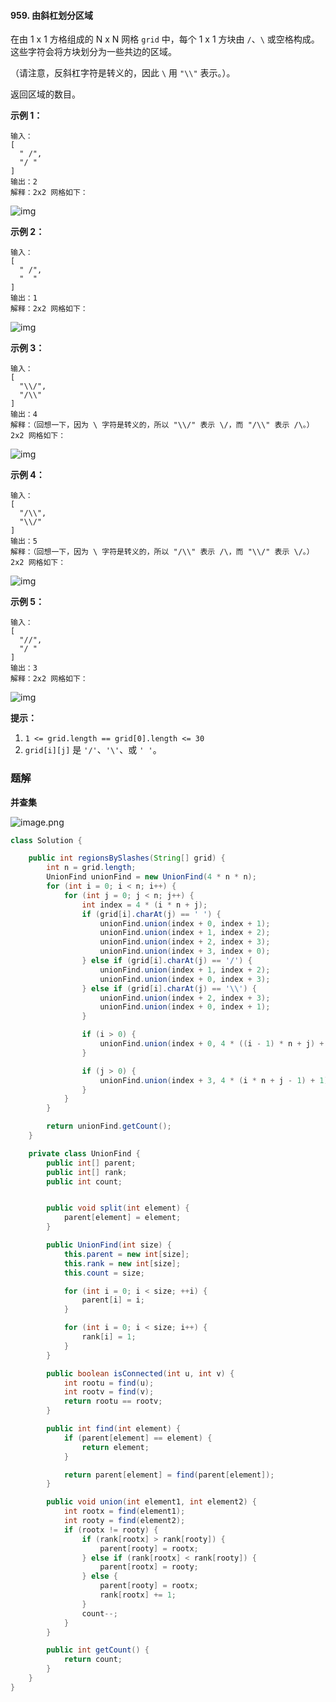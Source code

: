 #### 959. 由斜杠划分区域

在由 1 x 1 方格组成的 N x N 网格 `grid` 中，每个 1 x 1 方块由 `/`、`\` 或空格构成。这些字符会将方块划分为一些共边的区域。

（请注意，反斜杠字符是转义的，因此 `\` 用 `"\\"` 表示。）。

返回区域的数目。

**示例 1：**

```shell
输入：
[
  " /",
  "/ "
]
输出：2
解释：2x2 网格如下：
```

![img](http://gitlab.wsh-study.com/xp-study/LeeteCode/-/blob/master/数据结构/高级数据结构/并查集/images/由斜杠划分区域/1.jpg)

**示例 2：**

```shell
输入：
[
  " /",
  "  "
]
输出：1
解释：2x2 网格如下：
```

![img](http://gitlab.wsh-study.com/xp-study/LeeteCode/-/blob/master/数据结构/高级数据结构/并查集/images/由斜杠划分区域/2.jpg)

**示例 3：**

```shell
输入：
[
  "\\/",
  "/\\"
]
输出：4
解释：（回想一下，因为 \ 字符是转义的，所以 "\\/" 表示 \/，而 "/\\" 表示 /\。）
2x2 网格如下：
```

![img](http://gitlab.wsh-study.com/xp-study/LeeteCode/-/blob/master/数据结构/高级数据结构/并查集/images/由斜杠划分区域/3.jpg)

**示例 4：**

```shell
输入：
[
  "/\\",
  "\\/"
]
输出：5
解释：（回想一下，因为 \ 字符是转义的，所以 "/\\" 表示 /\，而 "\\/" 表示 \/。）
2x2 网格如下：
```

![img](http://gitlab.wsh-study.com/xp-study/LeeteCode/-/blob/master/数据结构/高级数据结构/并查集/images/由斜杠划分区域/4.jpg)

**示例 5：**

```shell
输入：
[
  "//",
  "/ "
]
输出：3
解释：2x2 网格如下：
```

![img](http://gitlab.wsh-study.com/xp-study/LeeteCode/-/blob/master/数据结构/高级数据结构/并查集/images/由斜杠划分区域/5.jpg)

**提示：**

1. `1 <= grid.length == grid[0].length <= 30`
2. `grid[i][j]` 是 `'/'`、`'\'`、或 `' '`。

### 题解

**并查集**

![image.png](http://gitlab.wsh-study.com/xp-study/LeeteCode/-/blob/master/数据结构/高级数据结构/并查集/images/由斜杠划分区域/6.jpg)

```java
class Solution {

    public int regionsBySlashes(String[] grid) {
        int n = grid.length;
        UnionFind unionFind = new UnionFind(4 * n * n);
        for (int i = 0; i < n; i++) {
            for (int j = 0; j < n; j++) {
                int index = 4 * (i * n + j);
                if (grid[i].charAt(j) == ' ') {
                    unionFind.union(index + 0, index + 1);
                    unionFind.union(index + 1, index + 2);
                    unionFind.union(index + 2, index + 3);
                    unionFind.union(index + 3, index + 0);
                } else if (grid[i].charAt(j) == '/') {
                    unionFind.union(index + 1, index + 2);
                    unionFind.union(index + 0, index + 3);
                } else if (grid[i].charAt(j) == '\\') {
                    unionFind.union(index + 2, index + 3);
                    unionFind.union(index + 0, index + 1);
                }

                if (i > 0) {
                    unionFind.union(index + 0, 4 * ((i - 1) * n + j) + 2);
                }

                if (j > 0) {
                    unionFind.union(index + 3, 4 * (i * n + j - 1) + 1);
                }
            }
        }

        return unionFind.getCount();
    }

    private class UnionFind {
        public int[] parent;
        public int[] rank;
        public int count;


        public void split(int element) {
            parent[element] = element;
        }

        public UnionFind(int size) {
            this.parent = new int[size];
            this.rank = new int[size];
            this.count = size;

            for (int i = 0; i < size; ++i) {
                parent[i] = i;
            }

            for (int i = 0; i < size; i++) {
                rank[i] = 1;
            }
        }

        public boolean isConnected(int u, int v) {
            int rootu = find(u);
            int rootv = find(v);
            return rootu == rootv;
        }

        public int find(int element) {
            if (parent[element] == element) {
                return element;
            }

            return parent[element] = find(parent[element]);
        }

        public void union(int element1, int element2) {
            int rootx = find(element1);
            int rooty = find(element2);
            if (rootx != rooty) {
                if (rank[rootx] > rank[rooty]) {
                    parent[rooty] = rootx;
                } else if (rank[rootx] < rank[rooty]) {
                    parent[rootx] = rooty;
                } else {
                    parent[rooty] = rootx;
                    rank[rootx] += 1;
                }
                count--;
            }
        }

        public int getCount() {
            return count;
        }
    }
}
```

